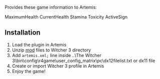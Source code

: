 Provides these game information to Artemis:

MaximumHealth
CurrentHealth
Stamina
Toxicity
ActiveSign

## Installation
1. Load the plugin in Artemis
2. Unzip [mod](https://raw.githubusercontent.com/Aytackydln/Artemis.Plugins.Games.Witcher3/master/witcher3-mod.zip) files to Witcher 3 directory
3. Add `artemis.xml;` line inside ..\The Witcher 3\bin\config\r4game\user_config_matrix\pc\dx12filelist.txt or dx11 file
4. Create or import Witcher 3 profile in Artemis
5. Enjoy the game!


